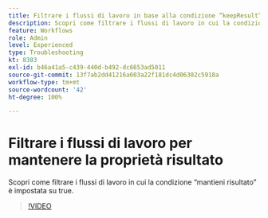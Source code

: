 ```yaml
---
title: Filtrare i flussi di lavoro in base alla condizione “keepResult”
description: Scopri come filtrare i flussi di lavoro in cui la condizione “mantieni risultato” è impostata su true.
feature: Workflows
role: Admin
level: Experienced
type: Troubleshooting
kt: 8383
exl-id: b46a41a5-c439-440d-b492-dc6653ad5011
source-git-commit: 13f7ab2dd41216a603a22f181dc4d06302c5918a
workflow-type: tm+mt
source-wordcount: '42'
ht-degree: 100%

---
```


# Filtrare i flussi di lavoro per mantenere la proprietà risultato

Scopri come filtrare i flussi di lavoro in cui la condizione “mantieni risultato” è impostata su true.

>[!VIDEO](https://video.tv.adobe.com/v/335888?quality=12&learn=on)
